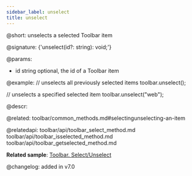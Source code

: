 ```yaml
---
sidebar_label: unselect
title: unselect
---          
```


@short: unselects a selected Toolbar item

@signature: {'unselect(id?: string): void;'}

@params:
- id	string  optional, the id of a Toolbar item

@example:
// unselects all previously selected items
toolbar.unselect();
 
// unselects a specified selected item
toolbar.unselect("web");



@descr:

@related: toolbar/common_methods.md#selectingunselecting-an-item

@relatedapi:
toolbar/api/toolbar_select_method.md
toolbar/api/toolbar_isselected_method.md
toolbar/api/toolbar_getselected_method.md

**Related sample**: [Toolbar. Select/Unselect](https://snippet.dhtmlx.com/mi7qjwg2)

@changelog:
added in v7.0

